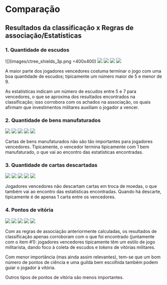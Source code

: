 # Comparação
## Resultados da classificação x Regras de associação/Estatísticas

### 1. Quantidade de escudos
![](images/ctree_shields_3p.png =400x400)
![](images/ctree_shields_4p.png)
![](images/ctree_shields_5p.png)
![](images/ctree_shields_6p.png)
![](images/ctree_shields_7p.png)

A maior parte dos jogadores vencedores costuma terminar o jogo com
uma boa quantidade de escudos; tipicamente um número maior de 5 e 
menor de 9.

As estatísticas indicam um número de escudos entre 5 e 7 para vencedores,
o que se aproxima dos resultados encontrados na classificação; isso corrobora
com os achados na associação, os quais afirmam que investimentos militares 
auxiliam o jogador a vencer.

### 2. Quantidade de bens manufaturados
![](images/ctree_manuf_goods_3p.png)
![](images/ctree_manuf_goods_4p.png)
![](images/ctree_manuf_goods_5p.png)
![](images/ctree_manuf_goods_6p.png)
![](images/ctree_manuf_goods_7p.png)

Cartas de bens manufaturados não são tão importantes para jogadores vencedores.
Tipicamente, o vencedor termina tipicamente com 1 bem manufaturado, o que 
vai ao encontro das estatísticas encontradas.

### 3. Quantidade de cartas descartadas
![](images/ctree_cards_discarded_3p.png)
![](images/ctree_cards_discarded_4p.png)
![](images/ctree_cards_discarded_5p.png)
![](images/ctree_cards_discarded_6p.png)
![](images/ctree_cards_discarded_7p.png)

Jogadores vencedores não descartam cartas em troca de moedas, o que também
vai ao encontro das estatísticas encontradas. Quando há descarte, tipicamente
é de apenas 1 carta entre os vencedores.

### 4. Pontos de vitória
![](images/ctree_combined_vp_3p.png)
![](images/ctree_combined_vp_4p.png)
![](images/ctree_combined_vp_5p.png)
![](images/ctree_combined_vp_6p.png)
![](images/ctree_combined_vp_7p.png)

Com as regras de associação anteriormente calculadas, os resultados de
classificação apenas corroboram com o que foi encontrado (juntamente com 
o item #1): jogadores vencedores tipicamente têm um estilo de jogo militarista,
dando foco à coleta de escudos e _tokens_ de vitórias militares.

Com menor importância (mas ainda assim relevantes), tem-se que um bom número de 
pontos de ciência e uma guilda bem escolhida também podem guiar o jogador à vitória.

Outros tipos de pontos de vitória são menos importantes.
